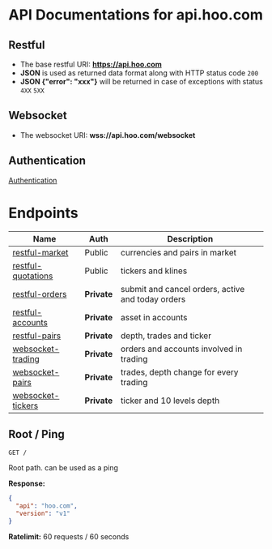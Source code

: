 # API Documentations for api.hoo.com

## Restful
* The base restful URI: **https://api.hoo.com**
* **JSON** is used as returned data format along with HTTP status code `200`
* **JSON {"error": "xxx"}** will be returned in case of exceptions with status `4XX` `5XX`

## Websocket
* The websocket URI: **wss://api.hoo.com/websocket**

## Authentication
[Authentication](./authentication.md)

# Endpoints

Name | Auth | Description
------------ | ------------ | ------------
[restful-market](./restful-market.md) | Public | currencies and pairs in market
[restful-quotations](./restful-quotations.md) | Public | tickers and klines
[restful-orders](./restful-orders.md) | **Private** | submit and cancel orders, active and today orders
[restful-accounts](./restful-accounts.md) | **Private** | asset in accounts
[restful-pairs](./restful-pairs.md) | **Private** | depth, trades and ticker
[websocket-trading](./websocket-trading.md) | **Private** | orders and accounts involved in trading
[websocket-pairs](./websocket-pairs.md) | **Private** | trades, depth change for every trading
[websocket-tickers](./websocket-tickers.md) | **Private** | ticker and 10 levels depth

## Root / Ping

```
GET /
```
Root path. can be used as a ping

**Response:**
```json
{
  "api": "hoo.com",
  "version": "v1"
}
```

**Ratelimit:**
60 requests / 60 seconds
